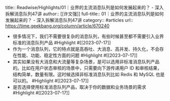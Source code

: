 title:: Readwise/Highlights/01｜业界的主流消息队列是如何发展起来的？ - 深入拆解消息队列47讲
author:: [[许文强]]
full-title:: 01｜业界的主流消息队列是如何发展起来的？ - 深入拆解消息队列47讲
category:: #articles
url:: https://time.geekbang.org/column/article/670240

- 很多情况下，我们不需要很复杂的消息队列，有些时候甚至都不需要引入业界标准的消息队列产品 #Highlight #[[2023-07-17]]
- 作为一个消息队列，它的特点就是高吞吐、大消息、高并发、持久化，不会存在性能、功能、稳定性方面的问题 #Highlight #[[2023-07-17]]
- 其实如果没有大消息和大流量等复杂场景，是可以选用非标准消息队列产品的。比如在用户状态审核的场景中，只需要向下游传递用户 ID 和审核结果，结构简单，数量有限。这时候选择非标准消息队列比如 Redis 和 MySQL 也是可以的。 #Highlight #[[2023-07-17]]
- 是否选择使用标准消息队列产品，取决于你的数据和业务场景的需求 #Highlight #[[2023-07-17]]